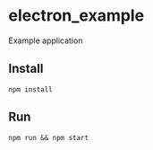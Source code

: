 # electron_example
Example application

## Install
```npm install```

## Run
```npm run && npm start```
